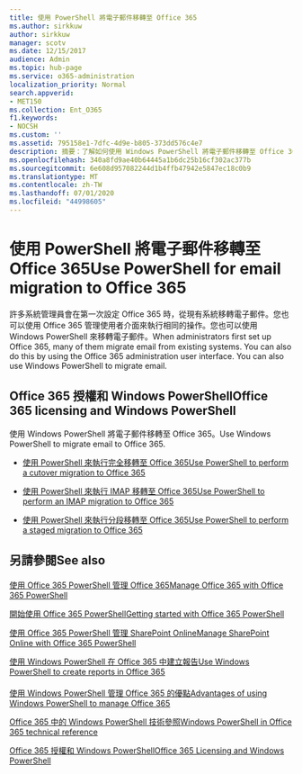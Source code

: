 ```yaml
---
title: 使用 PowerShell 將電子郵件移轉至 Office 365
ms.author: sirkkuw
author: sirkkuw
manager: scotv
ms.date: 12/15/2017
audience: Admin
ms.topic: hub-page
ms.service: o365-administration
localization_priority: Normal
search.appverid:
- MET150
ms.collection: Ent_O365
f1.keywords:
- NOCSH
ms.custom: ''
ms.assetid: 795158e1-7dfc-4d9e-b805-373dd576c4e7
description: 摘要：了解如何使用 Windows PowerShell 將電子郵件移轉至 Office 365。
ms.openlocfilehash: 340a8fd9ae40b64445a1b6dc25b16cf302ac377b
ms.sourcegitcommit: 6e608d957082244d1b4ffb47942e5847ec18c0b9
ms.translationtype: MT
ms.contentlocale: zh-TW
ms.lasthandoff: 07/01/2020
ms.locfileid: "44998605"
---
```

# <a name="use-powershell-for-email-migration-to-office-365"></a><span data-ttu-id="32293-103">使用 PowerShell 將電子郵件移轉至 Office 365</span><span class="sxs-lookup"><span data-stu-id="32293-103">Use PowerShell for email migration to Office 365</span></span>

<span data-ttu-id="32293-p101">許多系統管理員會在第一次設定 Office 365 時，從現有系統移轉電子郵件。您也可以使用 Office 365 管理使用者介面來執行相同的操作。您也可以使用 Windows PowerShell 來移轉電子郵件。</span><span class="sxs-lookup"><span data-stu-id="32293-p101">When administrators first set up Office 365, many of them migrate email from existing systems. You can also do this by using the Office 365 administration user interface. You can also use Windows PowerShell to migrate email.</span></span>
  
## <a name="office-365-licensing-and-windows-powershell"></a><span data-ttu-id="32293-107">Office 365 授權和 Windows PowerShell</span><span class="sxs-lookup"><span data-stu-id="32293-107">Office 365 licensing and Windows PowerShell</span></span>

<span data-ttu-id="32293-108">使用 Windows PowerShell 將電子郵件移轉至 Office 365。</span><span class="sxs-lookup"><span data-stu-id="32293-108">Use Windows PowerShell to migrate email to Office 365.</span></span> 
  
- [<span data-ttu-id="32293-109">使用 PowerShell 來執行完全移轉至 Office 365</span><span class="sxs-lookup"><span data-stu-id="32293-109">Use PowerShell to perform a cutover migration to Office 365</span></span>](use-powershell-to-perform-a-cutover-migration-to-office-365.md)
    
- [<span data-ttu-id="32293-110">使用 PowerShell 來執行 IMAP 移轉至 Office 365</span><span class="sxs-lookup"><span data-stu-id="32293-110">Use PowerShell to perform an IMAP migration to Office 365</span></span>](use-powershell-to-perform-an-imap-migration-to-office-365.md)
    
- [<span data-ttu-id="32293-111">使用 PowerShell 來執行分段移轉至 Office 365</span><span class="sxs-lookup"><span data-stu-id="32293-111">Use PowerShell to perform a staged migration to Office 365</span></span>](use-powershell-to-perform-a-staged-migration-to-office-365.md)
    
## <a name="see-also"></a><span data-ttu-id="32293-112">另請參閱</span><span class="sxs-lookup"><span data-stu-id="32293-112">See also</span></span>

#### 

[<span data-ttu-id="32293-113">使用 Office 365 PowerShell 管理 Office 365</span><span class="sxs-lookup"><span data-stu-id="32293-113">Manage Office 365 with Office 365 PowerShell</span></span>](manage-office-365-with-office-365-powershell.md)
  
[<span data-ttu-id="32293-114">開始使用 Office 365 PowerShell</span><span class="sxs-lookup"><span data-stu-id="32293-114">Getting started with Office 365 PowerShell</span></span>](getting-started-with-office-365-powershell.md)
  
[<span data-ttu-id="32293-115">使用 Office 365 PowerShell 管理 SharePoint Online</span><span class="sxs-lookup"><span data-stu-id="32293-115">Manage SharePoint Online with Office 365 PowerShell</span></span>](manage-sharepoint-online-with-office-365-powershell.md)
  
[<span data-ttu-id="32293-116">使用 Windows PowerShell 在 Office 365 中建立報告</span><span class="sxs-lookup"><span data-stu-id="32293-116">Use Windows PowerShell to create reports in Office 365</span></span>](use-windows-powershell-to-create-reports-in-office-365.md)
#### 

[<span data-ttu-id="32293-117">使用 Windows PowerShell 管理 Office 365 的優點</span><span class="sxs-lookup"><span data-stu-id="32293-117">Advantages of using Windows PowerShell to manage Office 365</span></span>](https://technet.microsoft.com/library/15144a50-453e-4cd5-befd-bc6736697967.aspx)
  
[<span data-ttu-id="32293-118">Office 365 中的 Windows PowerShell 技術參照</span><span class="sxs-lookup"><span data-stu-id="32293-118">Windows PowerShell in Office 365 technical reference</span></span>](https://technet.microsoft.com/library/10d5c66a-7579-4319-aaa5-7a5e21d49cea.aspx)
  
[<span data-ttu-id="32293-119">Office 365 授權和 Windows PowerShell</span><span class="sxs-lookup"><span data-stu-id="32293-119">Office 365 Licensing and Windows PowerShell</span></span>](https://technet.microsoft.com/library/6ca0e430-f7ba-4184-becf-14c6c5c8dde5.aspx)

